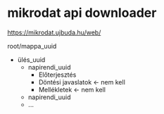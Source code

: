 # mikrodat api downloader

https://mikrodat.ujbuda.hu/web/  

root/mappa_uuid
* ülés_uuid
    * napirendi_uuid  
        * Előterjesztés
        * Döntési javaslatok <- nem kell
        * Mellékletek <- nem kell  
    * napirendi_uuid  
    * ...  
